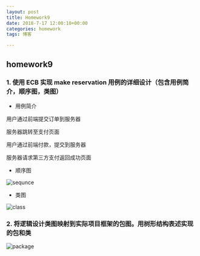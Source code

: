 ```yaml
---
layout: post
title: Homework9
date: 2018-7-17 12:00:10+00:00
categories: homework
tags: 博客

---
```




## homework9

### 1. 使用 ECB 实现 make reservation 用例的详细设计（包含用例简介，顺序图，类图）

- 用例简介

用户通过前端提交订单到服务器

服务器跳转至支付页面

用户通过前端付款，提交到服务器

服务器请求第三方支付返回成功页面

-  顺序图

![sequnce](F:\gitHub\Chengwch.github.io\Image\hm9\sequnce.png)

- 类图

![class](F:\gitHub\Chengwch.github.io\Image\hm9\class.png)



### 2. 将逻辑设计类图映射到实际项目框架的包图。用树形结构表述实现的包和类

![package](F:\gitHub\Chengwch.github.io\Image\hm9\package.png)

